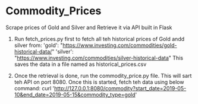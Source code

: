 # Commodity_Prices
Scrape prices of Gold and Silver and Retrieve it via API built in Flask

1. Run fetch_prices.py first to fetch all teh historical prices of Gold andd silver from:
  'gold': "https://www.investing.com/commodities/gold-historical-data/"
  'silver': "https://www.investing.com/commodities/silver-historical-data"
   This saves the data in a file named as historical_prices.csv

2. Once the retrieval is done, run the commodity_price.py file. This will sart teh API on port 8080. Once this is started, fetch teh data    using below command:
   curl 'http://127.0.0.1:8080/commodity?start_date=2019-05-10&end_date=2019-05-15&commodity_type=gold'
